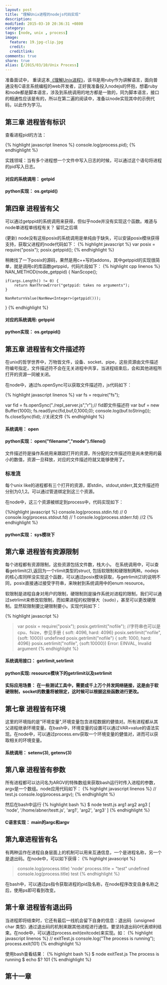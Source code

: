 ```yaml
---
layout: post
title: "理解Unix进程的nodejs代码实现"
description: 
modified: 2015-03-10 20:36:31 +0800
category: 
tags: [node, unix , process]
image:
  feature: 19.jpg-clip.jpg
  credit: 
  creditlink: 
comments: true
share: true
alias: [/2015/03/10/Unix Process]
---
```


准备面试中， 重读这本[《理解Unix进程》][1]，该书是用ruby作为讲解语言，面向普通没有C语言系统编程的web开发者，正好我准备投入nodejs的怀抱，想着ruby和node都是脚本语言，涉及到系统调用的地方都是一致的，同为脚本语言，接口的相通性应该是有的，所以在第二遍的阅读中，准备以node实现其中的示例代码，以此作为学习。

<!--more-->

## 第三章 进程皆有标识

查看进程pid的方法：

{% highlight javascript linenos %}
console.log(process.pid);
{% endhighlight %}

实践领域：当有多个进程想一个文件中写入日志的时候，可以通过这个语句将进程的pid写入日志。

#### 对应的系统调用： getpid

#### python实现： os.getpid()

## 第四章 进程皆有父

可以通过getppid的系统调用来获得，但似乎node并没有实现这个函数。难道与node单进程单线程有关？  留坑之后填

(更新) node没有这些posix的系统调用是单纯由于缺失，可以安装posix模块获得支持，获取父进程的node代码如下：
{% highlight javascript %}
var posix = require("posix");
posix.getppid();
{% endhighlight %}

稍微找了一下posix的源码，果然是用c++写的addons，其中getppid的实现很简单，就是调用c的库函数getppid，代码片段如下：
{% highlight cpp linenos %}
NAN_METHOD(node_getppid) {
    NanScope();

    if(args.Length() != 0) {
        return NanThrowError("getppid: takes no arguments");
    }

    NanReturnValue(NanNew<Integer>(getppid()));
}
{% endhighlight %}

#### 对应的系统调用: getppid
#### python实现： os.getppid()

## 第五章 进程皆有文件描述符

在unix的哲学世界中，万物皆文件，设备、socket、pipe，这些资源由文件描述符编号指定，文件描述符不会在无关进程中共享，当进程结束后，会和其他进程所打开的资源一同被关闭。

在node中，通过fs.openSync可以获取文件描述符，js代码如下：

{% highlight javascript linenos %}
var fs = require("fs");

var fid = fs.openSync("./repl_server.js","r");// fid即文件描述符
var buf = new Buffer(1000);
fs.readSync(fid,buf,0,1000,0);
console.log(buf.toString());
fs.closeSync(fid); //关闭文件
{% endhighlight %}

#### 系统调用： open
#### python实现： open("filename","mode").fileno()

文件描述符是操作系统用来跟踪打开的资源，所分配的文件描述符是尚未使用的最小的数值，资源一旦释放，对应的文件描述符就又能够使用了。

### 标准流

每个unix like的进程都有三个打开的资源，即stdin，stdout,stderr,其文件描述符分别为0,1,2。可以通过管道绑定到这三个资源。

在node中，这三个资源被绑定到process中，代码实现如下：

{%highlight javascript %}
console.log(process.stdin.fd) // 0
console.log(process.stdout.fd) // 1
console.log(process.stderr.fd) //2
{% endhighlight %}

#### python实现： sys模块下

## 第六章 进程皆有资源限制

每个进程都有资源限制，这些资源包括文件数，栈大小。 在系统调用中，可以查看getrlimit(2),返回为一个rlimit类型的struct, 包括软限制和硬限制两种。nodejs的核心库同样没实现这个函数，可以通过posix模块获取，与getrlimit(2)的说明不同，posix直接通过接受字符串，来映射到系统调用中的enum resource。

软限制是进程自身对用户的限制，硬限制则是操作系统对进程的限制，我们可以通过setrlimit来修改软限制，而如果进程的权限够大（sudo），甚至可以更改硬限制。显然软限制要比硬限制要小。实现代码如下：

{% highlight javascript %}
> var posix = require("posix");
> posix.getrlimit("nofile"); //字符串也可以是cpu、fsize，参见手册
{ soft: 4096, hard: 4096}
> posix.setrlimit("nofile", {soft: 1000})
undefined
> posix.getrlimit("nofile")
{ soft: 1000, hard: 4096}
> posix.setrlimit("nofile", {soft:10000})
Error: EINVAL, Invalid argument
{% endhighlight %}

#### 系统调用接口： getrlimit,setrlimit

#### python实现: resource模块下的getrlimit以及setrlimit

#### 实际应用场景： 在一些测试工具中，需要成千上万个并发网络链接，这是由于软硬限制，socket的数量将被限定，这时候可以根据这些函数进行更改。

## 第七章 进程皆有环境

这里的环境指的是"环境变量",环境变量包含进程数据的健值对。所有进程都从其父进程继承环境变量。在bash中，环境变量的设置可以通过VAR=value的语法实现。在node中，可以通过process.env获取一个环境变量的健值对，进而可以获取相关的环境变量。

#### 系统调用： setenv(3), getenv(3)

## 第八章 进程皆有参数

所有进程都可以访问名为ARGV的特殊数组来获取bash运行时传入进程的参数，argv是一个数组。node应用代码如下：
{% highlight javascript linenos %}
// test.js
console.log(process.argv);
{% endhighlight %}

然后在bash中运行
{% highlight bash %}
$ node testt.js arg1 arg2 arg3
[ 'node', '/home/abner/testt.js', 'arg1', 'arg2', 'arg3' ]
{% endhighlight %}

#### C语言实现： main的argc和argv

## 第九章进程皆有名

有两种运作在进程自身层面上的机制可以用来互通信息，一个是进程名称，另一个是退出码。在node中，可以如下获得：
{% highlight javascript %}
> console.log(process.title)
'node'
> process.title = "test"
undefined
> console.log(process.title)
test
{% endhighlight %}

在bash中，可以通过ps指令获取进程的pid及名称，在node程序改变自身名称之后，使用ps即可看到改变。

## 第十章 进程皆有退出码

当进程即将结束时，它还有最后一线机会留下自身的信息：退出码（unsigned char 类型). 通过退出码的机制来跟其他进程进行通信。要坚持退出码0代表顺利结束。在node中，可以通过process.exit(exitcode)来实现。如：
{% highlight javascript linenos  %}
// exitTest.js
console.log("The process is running");
process.exit(101)
{% endhighlight %}

使用bash查看结果：
{% highlight bash %}
$ node exitTest.js
The process is running
$ echo $?
101
{% endhighlight %}

## 第十一章



[1]: http://book.douban.com/subject/24298701/
